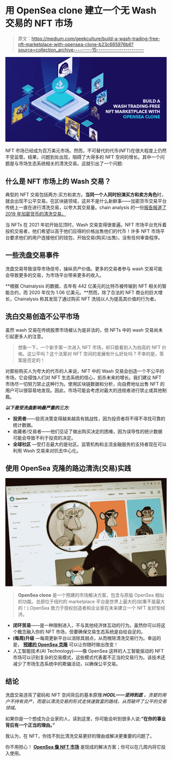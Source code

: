 # 用 OpenSea clone 建立一个无 Wash 交易的 NFT 市场

> 原文：<https://medium.com/geekculture/build-a-wash-trading-free-nft-marketplace-with-opensea-clone-b23c665976b6?source=collection_archive---------15----------------------->

![](img/cee9035cb98c024beea11f311be26d70.png)

NFT 市场已经成为百万美元市场。然而，不可替代的代币(NFT)在很大程度上仍然不受监管。结果，问题到处出现，阻碍了大得多的 NFT 空间的增长。其中一个问题是与市场生态系统相关的清洗交易。这就引出了一个问题:

## **什么是 NFT 市场上的 Wash 交易？**

典型的 NFT 交易包括两方:买方和卖方。**当同一个人同时扮演买方和卖方角色**时，就会出现不公平交易。在区块链领域，这并不是什么新鲜事——加密货币交易平台传统上一直在进行清洗交易，以夸大其交易量。chain analysis 的一份[报告报道了 2019 年加密货币的清洗交易。](https://blog.chainalysis.com/reports/fake-trade-volume-cryptocurrency-exchanges/)

当 NFTs 在 2021 年初开始见顶时，Wash 交易变得很普遍。NFT 市场平台充斥着投机交易者，他们希望以高于他们应得的价格出售他们的代币！许多 NFT 市场平台要求他们的用户连接他们的钱包，开始交易(购买/出售)，没有任何审查程序。

## **一些洗盘交易事件**

洗盘交易导致误导市场信号，操纵资产价值。更多的交易者参与 wash 交易可能会导致更多的交易，为市场平台带来更多的收入。

**根据 Chainalysis 的数据，去年有 442 亿美元的比特币被传输到 NFT 相关的智能合约，而 2020 年仅为 1.06 亿美元。**然而，除了合法的 NFT 商业的巨大增长，Chainalysis 称其发现了通过购买 NFT 洗钱以人为提高其价值的行为者。

## **洗白交易创造不公平市场**

虽然 wash 交易在传统股票市场被认为是非法的，但 NFTs 中的 wash 交易尚未引起更多人的注意。

> 想象一下，一个新手第一次进入 NFT 市场，却只能看到人为抬高的 NFT 价格。这公平吗？这个法案对 NFT 空间的发展有什么好处吗？不幸的是，答案是否定的！

对那些购买人为夸大的代币的人来说，NFT 中的 Wash 交易会创造一个不公平的市场，它会侵蚀人们对 NFT 生态系统的信心，扼杀未来的增长。我们建议 NFT 市场尽一切努力禁止这种行为。使用区块链数据和分析，向自费地址出售 NFT 的用户可以很容易地发现。因此，市场可能会考虑对最大的违规者进行禁止或其他制裁。

***以下是受洗盘影响最严重的三方:***

*   **投资者**——投资决策变得越来越具有挑战性，因为投资者将不得不寻找可靠的统计数据。
*   收藏者/交易者——他们见证了做出购买决定的困难，因为误导性的统计数据可能会导致不利于投资的决定。
*   **全球社区** —受打击最大的是社区。监管机构和主流金融服务的支持者现在可以利用 Wash 交易来对抗去中心化。

## **使用 OpenSea 克隆的路边清洗(交易)实践**

![](img/b2183cb179025d891987e78011cb57b8.png)

> **OpenSea clone** 是一个预建的市场解决方案，包含与原版 OpenSea 相似的功能。总部位于纽约的 marketplace 平台是世界上最大的(如果不是最大的！).OpenSea 致力于授权创造者和企业家在未来建立一个 NFT 友好型经济。

*   **闭环贸易**——是一种限制进入，不与其他经济体互动的行为。虽然你可以将这个概念融入你的 NFT 市场，但要确保交易生态系统是自给自足的。
*   **(每周)升级** —每周更新平台以消除其弱点，从而根除清洗交易行为。幸运的是， [**预建的 OpenSea 克隆**](https://www.appdupe.com/opensea-clone?utm_source=Medium-GeekCulture&utm_medium=Blog&utm_campaign=Narmatha) 可以让你随时做出改变！
*   人工智能技术(AI Technology)——像 OpenSea 这样的人工智能驱动的 NFT 市场可以识别复杂的交易模式，这些模式代表着不正当的交易行为。该技术还减少了市场生态系统中的欺骗活动，以确保公平交易。

## **结论**

洗盘交易违背了密码和 NFT 空间背后的基本原理:***HODL——坚持到底*** *。贪婪的用户不持有资产，而是以清洗交易的形式走快速致富的路线，从而破坏了公平的交易领域。*

如果你是一个想成为企业家的人，读到这里，你可能会听到很多人说:**“在你的事业背后有一个正当的理由。”**

我认为，在 NFT，你找不到比清洗交易更好的理由或解决更重要的问题了。

你不用担心！ [**OpenSea 像 NFT 市场**](https://www.appdupe.com/opensea-clone?utm_source=Medium-GeekCulture&utm_medium=Blog&utm_campaign=Narmatha) 是现成的解决方案；你可以在几周内将它投入使用。
